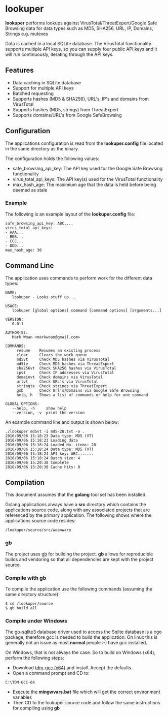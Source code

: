 # lookuper

**lookuper** performs lookups against VirusTotal/ThreatExpert/Google Safe Browsing data for data types such as MD5, SHA256, URL, IP, Domains, Strings e.g. mutexes

Data is cached in a local SQLite database. The VirusTotal functionality supports multiple API keys, so you can supply four public API keys and it will run continuously, iterating through the API keys.

## Features

- Data caching in SQLite database
- Support for multiple API keys
- Batched requesting
- Supports hashes (MD5 & SHA256), URL's, IP's and domains from VirusTotal
- Supports hashes (MD5, strings) from ThreatExpert
- Supports domains/URL's from Google SafeBrowsing

## Configuration

The applications configuration is read from the **lookuper.config** file located in the same directory as the binary.

The configuration holds the following values:

- safe_browsing_api_key: The API key used for the Google Safe Browsing functionality
- virus_total_api_keys: The API key(s) used for the VirusTotal functionality
- max_hash_age: The maximium age that the data is held before being deemed as stale

### Example

The following is an example layout of the **lookuper.config** file:

```
safe_browsing_api_key: ABC....
virus_total_api_keys:
- AAA...
- BBB...
- CCC...
- DDD...
max_hash_age: 30
```

## Command Line

The application uses commands to perform work for the different data types:
```
NAME:
   lookuper - Looks stuff up...

USAGE:
   lookuper [global options] command [command options] [arguments...]

VERSION:
   0.0.1

AUTHOR(S):
   Mark Woan <markwoan@gmail.com>

COMMANDS:
     resume    Resumes an existing process
     clear     Clears the work queue
     md5vt     Check MD5 hashes via VirusTotal
     md5te     Check MD5 hashes via ThreatExpert
     sha256vt  Check SHA256 hashes via VirusTotal
     ipvt      Check IP addresses via VirusTotal
     domainvt  Check domains via VirusTotal
     urlvt     Check URL's via VirusTotal
     stringte  Check strings via ThreatExpert
     gsb       Check Url's/Domains via Google Safe Browsing
     help, h   Shows a list of commands or help for one command

GLOBAL OPTIONS:
   --help, -h     show help
   --version, -v  print the version

```

An example command line and output is shown below:
```
./lookuper md5vt -i md5-28.txt -o .
2016/09/06 15:18:23 Data type: MD5 (VT)
2016/09/06 15:18:23 Loading data
2016/09/06 15:18:24 Loaded No. items: 28
2016/09/06 15:18:24 Data type: MD5 (VT)
2016/09/06 15:18:24 API key: ABC.......
2016/09/06 15:18:24 Batch size: 4
2016/09/06 15:20:38 Complete
2016/09/06 15:20:38 Cache hits: 0
```

## Compilation

This document assumes that the **golang** tool set has been installed.

Golang applications always have a **src** directory which contains the applications source code, along with any associated projects that are referenced by the primary application. The following shows where the applications source code resides:

    /lookuper/source/src/woanware

### gb

The project uses [gb](https://getgb.io) for building the project. **gb** allows for reproducible builds and vendoring so that all dependencies are kept with the project source.

### Compile with gb

To compile the application use the following commands (assuming the same directory structure):
```
$ cd /lookuper/source
$ gb build all
```

### Compile under Windows

The [go-sqlite3](https://github.com/mattn/go-sqlite3) database driver used to access the  Sqlite database is a cgo package, therefore gcc is needed to build the application. On linux this is generally not an issue as most **normal** people :-) have gcc installed.

On Windows, that is not always the case. So to build on Windows (x64), perform the following steps:

- Download [tdm-gcc (x64)](http://tdm-gcc.tdragon.net/download) and install. Accept the defaults.
- Open a command prompt and CD to:
```
C:\TDM-GCC-64
```
- Execute the **mingwvars.bat** file which will get the correct environment variables
- Then CD to the lookuper source code and follow the same instructions for compiling using **gb**
